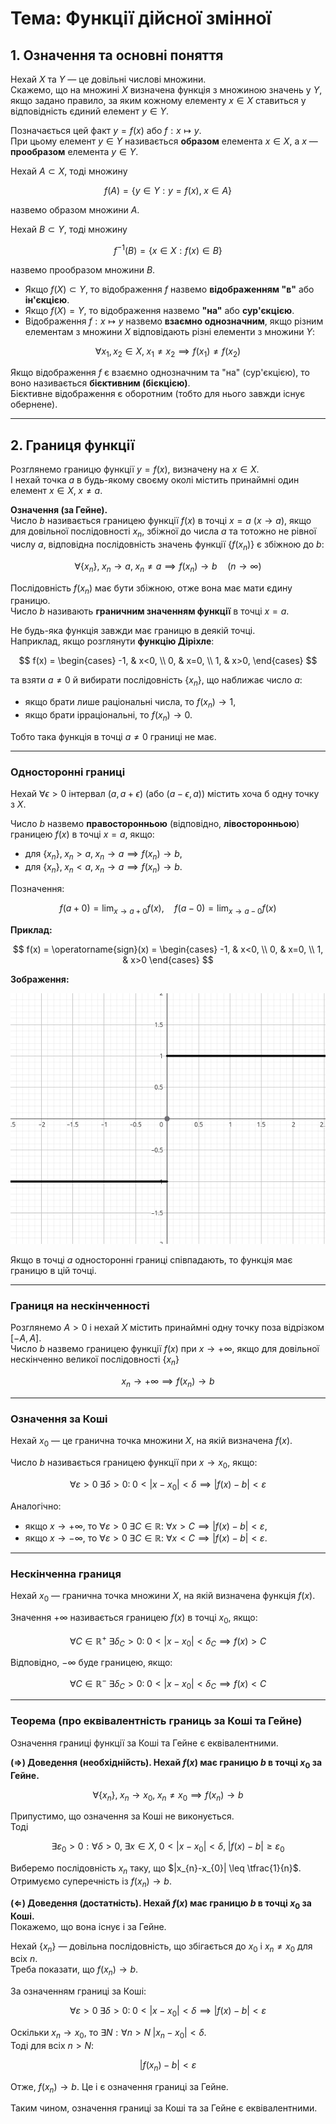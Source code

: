 # Тема: Функції дійсної змінної

## 1. Означення та основні поняття
Нехай $X$ та $Y$ — це довільні числові множини.  
Скажемо, що на множині $X$ визначена функція з множиною значень у $Y$, якщо задано правило, за яким кожному елементу $x \in X$ ставиться у відповідність єдиний елемент $y \in Y$.  

Позначається цей факт $y = f(x)$ або $f: x \mapsto y$.  
При цьому елемент $y \in Y$ називається **образом** елемента $x \in X$, а $x$ — **прообразом** елемента $y \in Y$.

Нехай $A \subset X$, тоді множину  

$$
f(A) = \{ y \in Y : y=f(x), \; x \in A \}
$$  

назвемо образом множини $A$.  

Нехай $B \subset Y$, тоді множину 

$$
f^{-1}(B) = \{ x \in X : f(x) \in B \}
$$  

назвемо прообразом множини $B$.  

- Якщо $f(X) \subset Y$, то відображення $f$ назвемо **відображенням "в"** або **ін'єкцією**.  
- Якщо $f(X) = Y$, то відображення назвемо **"на"** або **сур'єкцією**.  
- Відображення $f: x \mapsto y$ назвемо **взаємно однозначним**, якщо різним елементам з множини $X$ відповідають різні елементи з множини $Y$:  

$$
\forall x_{1}, x_{2} \in X, \; x_{1} \neq x_{2} \implies f(x_{1}) \neq f(x_{2})
$$

Якщо відображення $f$ є взаємно однозначним та "на" (сур'єкцією), то воно називається **бієктивним (бієкцією)**.  
Бієктивне відображення є оборотним (тобто для нього завжди існує обернене).

---

## 2. Границя функції

Розглянемо границю функції $y=f(x)$, визначену на $x \in X$.  
І нехай точка $a$ в будь-якому своєму околі містить принаймні один елемент $x \in X, \; x \neq a$.

**Означення (за Гейне).**  
Число $b$ називається границею функції $f(x)$ в точці $x=a$ ($x \to a$), якщо для довільної послідовності $x_{n}$, збіжної до числа $a$ та тотожно не рівної числу $a$, відповідна послідовність значень функції $\{f(x_{n})\}$ є збіжною до $b$:

$$
\forall \{x_{n}\}, \; x_{n} \to a, \; x_{n} \neq a \implies f(x_{n}) \to b \quad (n \to \infty)
$$

Послідовність $f(x_{n})$ має бути збіжною, отже вона має мати єдину границю.  
Число $b$ називають **граничним значенням функції** в точці $x=a$.

Не будь-яка функція завжди має границю в деякій точці.  
Наприклад, якщо розглянути **функцію Діріхле**:  

$$
f(x) =
\begin{cases}
-1, & x<0, \\
0, & x=0, \\
1, & x>0,
\end{cases}
$$  

та взяти $a \neq 0$ й вибирати послідовність $\{x_{n}\}$, що наближає число $a$:  
- якщо брати лише раціональні числа, то $f(x_{n}) \to 1$,  
- якщо брати ірраціональні, то $f(x_{n}) \to 0$.  

Тобто така функція в точці $a \neq 0$ границі не має.

---

### Односторонні границі
Нехай $\forall \epsilon > 0$ інтервал $(a, a+\epsilon)$ (або $(a-\epsilon, a)$) містить хоча б одну точку з $X$.  

Число $b$ назвемо **правосторонньою** (відповідно, **лівосторонньою**) границею $f(x)$ в точці $x=a$, якщо:  

- для $\{x_{n}\}, \; x_{n} > a, \; x_{n}\to a \implies f(x_{n}) \to b$,  
- для $\{x_{n}\}, \; x_{n} < a, \; x_{n}\to a \implies f(x_{n}) \to b$.

Позначення:  

$$
f(a+0) = \lim_{x \to a+0} f(x), \quad f(a-0) = \lim_{x \to a-0} f(x)
$$
	
**Приклад:**  

$$
f(x) =
\operatorname{sign}(x) =
\begin{cases}
-1, & x<0, \\
0, & x=0, \\
1, & x>0
\end{cases}
$$

**Зображення:**

![Графік sign(x)](../../resources/images/sign_x.png)

Якщо в точці $a$ односторонні границі співпадають, то функція має границю в цій точці.

---

### Границя на нескінченності
Розглянемо $A > 0$ і нехай $X$ містить принаймні одну точку поза відрізком $[-A, A]$.  
Число $b$ назвемо границею функції $f(x)$ при $x \to +\infty$, якщо для довільної нескінченно великої послідовності $\{x_{n}\}$  

$$
x_{n} \to +\infty \implies f(x_{n}) \to b
$$

---

### Означення за Коші
Нехай $x_{0}$ — це гранична точка множини $X$, на якій визначена $f(x)$.  

Число $b$ називається границею функції при $x \to x_{0}$, якщо:

$$
\forall \varepsilon > 0 \; \exists \delta > 0: \; 0<|x-x_{0}|<\delta \implies |f(x)-b|<\varepsilon
$$

Аналогічно:  
- якщо $x \to +\infty$, то $\forall \varepsilon > 0 \; \exists C \in \mathbb{R}$: $\forall x > C \implies |f(x)-b| < \varepsilon$,  
- якщо $x \to -\infty$, то $\forall \varepsilon > 0 \; \exists C \in \mathbb{R}$: $\forall x < C \implies |f(x)-b| < \varepsilon$.

---

### Нескінченна границя
Нехай $x_{0}$ — гранична точка множини $X$, на якій визначена функція $f(x)$.  

Значення $+\infty$ називається границею $f(x)$ в точці $x_{0}$, якщо:  

$$
\forall C \in \mathbb{R}^+ \; \exists \delta_C > 0 : \; 0 < |x-x_{0}| < \delta_C \implies f(x) > C
$$

Відповідно, $-\infty$ буде границею, якщо:  

$$
\forall C \in \mathbb{R}^- \; \exists \delta_C > 0 : \; 0 < |x-x_{0}| < \delta_C \implies f(x) < C
$$

---

### Теорема (про еквівалентність границь за Коші та Гейне)
Означення границі функції за Коші та Гейне є еквівалентними.  

**(⇒) Доведення (необхіднійсть). Нехай $f(x)$ має границю $b$ в точці $x_{0}$ за Гейне.**  

$$
\forall \{x_{n}\}, \; x_{n} \to x_{0}, \; x_{n}\neq x_{0} \implies f(x_{n}) \to b
$$

Припустимо, що означення за Коші не виконується.  
Тоді  

$$
\exists \varepsilon_0 > 0 : \forall \delta > 0, \; \exists x \in X, \; 0<|x-x_{0}|<\delta, \; |f(x)-b|\geq \varepsilon_0
$$

Виберемо послідовність $x_{n}$ таку, що $|x_{n}-x_{0}| \leq \tfrac{1}{n}$.  
Отримуємо суперечність із $f(x_{n}) \to b$.  

**(⇐) Доведення (достатність). Нехай $f(x)$ має границю $b$ в точці $x_{0}$ за Коші.**  
Покажемо, що вона існує і за Гейне.

Нехай $\{x_{n}\}$ — довільна послідовність, що збігається до $x_{0}$ і $x_{n} \neq x_{0}$ для всіх $n$.  
Треба показати, що $f(x_{n}) \to b$.

За означенням границі за Коші: 

$$
\forall \varepsilon > 0 \; \exists \delta > 0 : \; 0 < |x - x_{0}| < \delta \implies |f(x)-b| < \varepsilon
$$

Оскільки $x_{n} \to x_{0}$, то $\exists N: \forall n > N \; |x_{n}-x_{0}| < \delta$.  
Тоді для всіх $n > N$:  

$$
|f(x_{n}) - b| < \varepsilon
$$

Отже, $f(x_{n}) \to b$. Це і є означення границі за Гейне.  

Таким чином, означення границі за Коші та за Гейне є еквівалентними.

